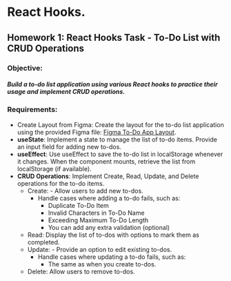 # React Hooks.

## Homework 1: React Hooks Task - To-Do List with CRUD Operations

### Objective:

##### Build a to-do list application using various React hooks to practice their usage and implement CRUD operations.

### Requirements:

- Create Layout from Figma:
  Create the layout for the to-do list application using the provided Figma file: [Figma To-Do App Layout](<https://www.figma.com/file/EcjPvAFY1mlpxE3szzjUbS/todo-app-(Community)?type=design&node-id=0-1&mode=design>).
- **useState**:
  Implement a state to manage the list of to-do items.
  Provide an input field for adding new to-dos.
- **useEffect**:
  Use useEffect to save the to-do list in localStorage whenever it changes.
  When the component mounts, retrieve the list from localStorage (if available).
- **CRUD Operations**:
  Implement Create, Read, Update, and Delete operations for the to-do items.
  - Create: - Allow users to add new to-dos.
    - Handle cases where adding a to-do fails, such as:
      - Duplicate To-Do Item 
      - Invalid Characters in To-Do Name
      - Exceeding Maximum To-Do Length
      - You can add any extra validation (optional)
  - Read: Display the list of to-dos with options to mark them as completed.
  - Update: - Provide an option to edit existing to-dos.
    - Handle cases where updating a to-do fails, such as:
      - The same as when you create to-dos.
  - Delete: Allow users to remove to-dos.
